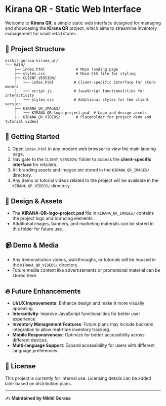 # Kirana QR - Static Web Interface

Welcome to **Kirana QR**, a simple static web interface designed for managing and showcasing the **Kirana QR** project, which aims to streamline inventory management for small retail stores.

## 📂 Project Structure
```
nikhil-gorasa-kirana_qr/
└── MAIN/
    ├── index.html              # Main landing page
    ├── styles.css              # Main CSS file for styling
    ├── CLIENT_VERSION/
    │   ├── index.html         # Client-specific interface for store owners
    │   ├── script.js          # JavaScript functionalities for interactivity
    │   └── styles.css         # Additional styles for the client version
    ├── KIRANA_QR_IMAGES/
    │   └── KIRANA-QR-logo-project.psd  # Logo and design assets
    ├── KIRANA_QR_VIDEOS/       # Placeholder for project demo and tutorial videos
```

## 🚀 Getting Started
1. Open `index.html` in any modern web browser to view the main landing page.
2. Navigate to the `CLIENT_VERSION/` folder to access the **client-specific interface** for retailers.
3. All branding assets and images are stored in the `KIRANA_QR_IMAGES/` directory.
4. Any demo or tutorial videos related to the project will be available in the `KIRANA_QR_VIDEOS/` directory.

## 🎨 Design & Assets
- The **KIRANA-QR-logo-project.psd** file in `KIRANA_QR_IMAGES/` contains the project logo and branding elements.
- Additional images, banners, and marketing materials can be stored in this folder for future use.

## 📹 Demo & Media
- Any demonstration videos, walkthroughs, or tutorials will be housed in the `KIRANA_QR_VIDEOS/` directory.
- Future media content like advertisements or promotional material can be stored here.

## 🔥 Future Enhancements
- **UI/UX Improvements**: Enhance design and make it more visually appealing.
- **Interactivity**: Improve JavaScript functionalities for better user experience.
- **Inventory Management Features**: Future plans may include backend integration to allow real-time inventory tracking.
- **Mobile Responsiveness**: Optimize for better accessibility across different devices.
- **Multi-language Support**: Expand accessibility for users with different language preferences.

## 📜 License
This project is currently for internal use. Licensing details can be added later based on distribution plans.

---
✍️ **Maintained by Nikhil Gorasa**

